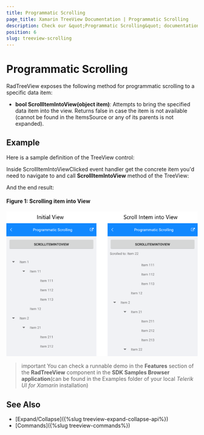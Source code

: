 ```yaml
---
title: Programmatic Scrolling
page_title: Xamarin TreeView Documentation | Programmatic Scrolling
description: Check our &quot;Programmatic Scrolling&quot; documentation article for Telerik TreeView for Xamarin control.
position: 6
slug: treeview-scrolling
---
```


# Programmatic Scrolling #

RadTreeView exposes the following method for programmatic scrolling to a specific data item: 

* **bool ScrollItemIntoView(object item)**: Attempts to bring the specified data item into the view. Returns false in case the item is not available (cannot be found in the ItemsSource or any of its parents is not expanded).
 
## Example

Here is a sample definition of the TreeView control:

<snippet id='treeview-programmatic-scrolling-xaml'/>

Inside ScrollItemIntoViewClicked event handler get the concrete item you'd need to navigate to and call **ScrollItemIntoView** method of the TreeView:

<snippet id='treeview-programmaticscrolling-code'/>
	
And the end result:

#### Figure 1: Scrolling item into View

![](images/treeview_scrolling.png)

>important You can check a runnable demo in the **Features** section of the **RadTreeView** component in the **SDK Samples Browser application**(can be found in the Examples folder of your local *Telerik UI for Xamarin* installation)

## See Also

* [Expand/Collapse]({%slug treeview-expand-collapse-api%})
* [Commands]({%slug treeview-commands%})
